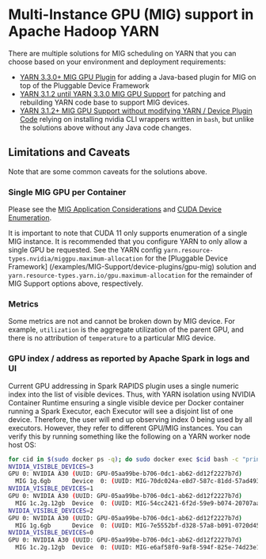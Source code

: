 # Multi-Instance GPU (MIG) support in Apache Hadoop YARN

There are multiple solutions for MIG scheduling on YARN that you can choose based on your environment and
deployment requirements:

- [YARN 3.3.0+ MIG GPU Plugin](/examples/MIG-Support/device-plugins/gpu-mig) for adding a Java-based plugin for MIG
on top of the Pluggable Device Framework
- [YARN 3.1.2 until YARN 3.3.0 MIG GPU Support](/examples/MIG-Support/resource-types/gpu-mig) for
patching and rebuilding YARN code base to support MIG devices.
- [YARN 3.1.2+ MIG GPU Support without modifying YARN / Device Plugin Code](/examples/MIG-Support/yarn-unpatched)
relying on installing nvidia CLI wrappers written in `bash`, but unlike the solutions above without
any Java code changes.

## Limitations and Caveats

Note that are some common caveats for the solutions above.

### Single MIG GPU per Container

Please see the [MIG Application Considerations](https://docs.nvidia.com/datacenter/tesla/mig-user-guide/#app-considerations)
and [CUDA Device Enumeration](https://docs.nvidia.com/datacenter/tesla/mig-user-guide/index.html#cuda-visible-devices).

It is important to note that CUDA 11 only supports enumeration of a single MIG instance.
It is recommended that you configure YARN to only allow a single GPU be requested. See
the YARN config `yarn.resource-types.nvidia/miggpu.maximum-allocation` for the [Pluggable Device Framework]
(/examples/MIG-Support/device-plugins/gpu-mig) solution and
`yarn.resource-types.yarn.io/gpu.maximum-allocation` for the remainder of MIG Support options above, respectively.



### Metrics
Some metrics are not and cannot be broken down by MIG device. For example, `utilization` is the
aggregate utilization of the parent GPU, and there is no attribution of `temperature` to a
particular MIG device.

### GPU index / address as reported by Apache Spark in logs and UI

Current GPU addressing in Spark RAPIDS plugin uses a single numeric index into the list of visible
devices. Thus, with YARN isolation using NVIDIA Container Runtime ensuring a single visible device
per Docker container running a Spark Executor, each Executor will see a disjoint list of one device.
Therefore, the user will end up observing index 0 being used by all executors. However, they refer
to different GPU/MIG instances. You can verify this by running something like the following on a
YARN worker node host OS:

```bash
for cid in $(sudo docker ps -q); do sudo docker exec $cid bash -c "printenv | grep VISIBLE; nvidia-smi -L"; done
NVIDIA_VISIBLE_DEVICES=3
GPU 0: NVIDIA A30 (UUID: GPU-05aa99be-b706-0dc1-ab62-dd12f2227b7d)
  MIG 1g.6gb      Device  0: (UUID: MIG-70dc024a-e8d7-587c-81dd-57ad493b1d91)
NVIDIA_VISIBLE_DEVICES=1
GPU 0: NVIDIA A30 (UUID: GPU-05aa99be-b706-0dc1-ab62-dd12f2227b7d)
  MIG 1c.2g.12gb  Device  0: (UUID: MIG-54cc2421-6f2d-59e9-b074-20707aadd71e)
NVIDIA_VISIBLE_DEVICES=2
GPU 0: NVIDIA A30 (UUID: GPU-05aa99be-b706-0dc1-ab62-dd12f2227b7d)
  MIG 1g.6gb      Device  0: (UUID: MIG-7e5552bf-d328-57a8-b091-0720d4530ffb)
NVIDIA_VISIBLE_DEVICES=0
GPU 0: NVIDIA A30 (UUID: GPU-05aa99be-b706-0dc1-ab62-dd12f2227b7d)
  MIG 1c.2g.12gb  Device  0: (UUID: MIG-e6af58f0-9af8-594f-825e-74d23e1a68c1)
```




